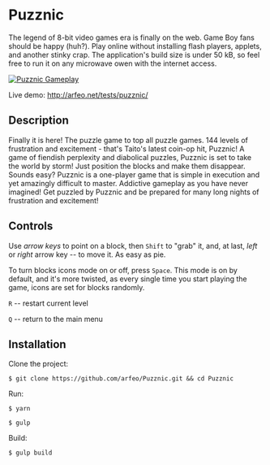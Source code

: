 # Puzznic

The legend of 8-bit video games era is finally on the web. Game Boy fans should be happy (huh?). Play online without installing flash players, applets, and another stinky crap. The application's build size is under 50 kB, so feel free to run it on any microwave owen with the internet access.

[![Puzznic Gameplay](http://arfeo.net/static/puzznic/cover.png)](https://www.youtube.com/watch?v=gD8x0M94CPM "Puzznic Gameplay")

Live demo: http://arfeo.net/tests/puzznic/

## Description

Finally it is here! The puzzle game to top all puzzle games. 144 levels of frustration and excitement - that's Taito's latest coin-op hit, Puzznic! A game of fiendish perplexity and diabolical puzzles, Puzznic is set to take the world by storm! Just position the blocks and make them disappear. Sounds easy? Puzznic is a one-player game that is simple in execution and yet amazingly difficult to master. Addictive gameplay as you have never imagined! Get puzzled by Puzznic and be prepared for many long nights of frustration and excitement!

## Controls

Use *arrow keys* to point on a block, then `Shift` to "grab" it, and, at last, *left* or *right* arrow key -- to move it. As easy as pie.

To turn blocks icons mode on or off, press `Space`. This mode is on by default, and it's more twisted, as every single time you start playing the game, icons are set for blocks randomly.

`R` -- restart current level

`Q` -- return to the main menu

## Installation

Clone the project:

```
$ git clone https://github.com/arfeo/Puzznic.git && cd Puzznic
```

Run:

```
$ yarn
```

```
$ gulp
```

Build:

```
$ gulp build
```

